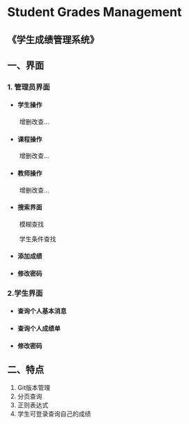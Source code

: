 # **Student Grades Management**

## 《学生成绩管理系统》

## 一、界面

### 1. 管理员界面

- #### 学生操作

  ​	增删改查...

- #### 课程操作

  ​	增删改查...

- #### 教师操作

  ​	增删改查...

- #### 搜索界面

  ​	模糊查找

  ​	学生条件查找

- #### 添加成绩

- #### 修改密码

### 2.学生界面

- #### 查询个人基本消息

- #### 查询个人成绩单

- #### 修改密码

## 二、特点

1. Git版本管理
2. 分页查询
3. 正则表达式
4. 学生可登录查询自己的成绩